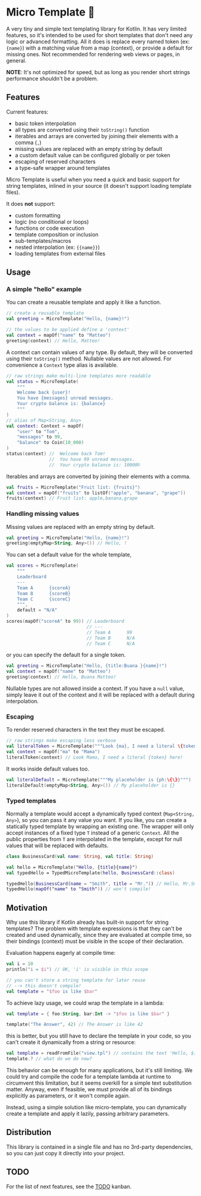 # Micro Template 📃

A very tiny and simple text templating library for Kotlin. It has very limited features, so it's intended to be used for short templates that don't need any logic or advanced formatting. All it does is replace every named token (ex: `{name}`) with a matching value from a map (context), or provide a default for missing ones. Not recommended for rendering web views or pages, in general. 

**NOTE**: It's not optimized for speed, but as long as you render short strings performance shouldn't be a problem.

## Features

Current features:
- basic token interpolation
- all types are converted using their `toString()` function
- iterables and arrays are converted by joining their elements with a comma (`,`)
- missing values are replaced with an empty string by default
- a custom default value can be configured globally or per token
- escaping of reserved characters
- a type-safe wrapper around templates

Micro Template is useful when you need a quick and basic support for string templates, inlined in your source (it doesn't support loading template files).

It does **not** support:
- custom formatting
- logic (no conditional or loops)
- functions or code execution
- template composition or inclusion
- sub-templates/macros
- nested interpolation (ex: `{{name}}`)
- loading templates from external files

## Usage

### A simple "hello" example

You can create a reusable template and apply it like a function.

```kotlin
// create a reusable template
val greeting = MicroTemplate("Hello, {name}!")

// the values to be applied define a 'context'
val context = mapOf("name" to "Matteo")
greeting(context) // Hello, Matteo!
```

A context can contain values of any type. By default, they will be converted using their `toString()` method. Nullable values are not allowed. 
For convenience a `Context` type alias is available.


```kotlin
// raw strings make multi-line templates more readable
val status = MicroTemplate(
    """
    Welcome back {user}! 
    You have {messages} unread messages. 
    Your crypto balance is: {balance}
    """
)
// alias of Map<String, Any>
val context: Context = mapOf(
    "user" to "Tom",
    "messages" to 99,
    "balance" to Coin(10_000)
)
status(context) //  Welcome back Tom! 
                //  You have 99 unread messages.
                //  Your crypto balance is: 10000©
```

Iterables and arrays are converted by joining their elements with a comma.

```kotlin
val fruits = MicroTemplate("Fruit list: {fruits}")
val context = mapOf("fruits" to listOf("apple", "banana", "grape"))
fruits(context) // Fruit list: apple,banana,grape
```

### Handling missing values

Missing values are replaced with an empty string by default.

```kotlin
val greeting = MicroTemplate("Hello, {name}!")
greeting(emptyMap<String, Any>()) // Hello, !
```

You can set a default value for the whole template,

```kotlin
val scores = MicroTemplate(
    """
    Leaderboard
    ---
    Team A      {scoreA}
    Team B      {scoreB}
    Team C      {scoreC}
    """,
    default = "N/A"
)
scores(mapOf("scoreA" to 99)) // Leaderboard
                              // ---
                              // Team A      99
                              // Team B      N/A
                              // Team C      N/A
```

or you can specify the default for a single token.

```kotlin
val greeting = MicroTemplate("Hello, {title:Buana }{name}!")
val context = mapOf("name" to "Matteo")
greeting(context) // Hello, Buana Matteo!
```

Nullable types are not allowed inside a context. If you have a `null` value, simply leave it out of the context and it will be replaced with a default during interpolation.

### Escaping 

To render reserved characters in the text they must be escaped.

```kotlin
// raw strings make escaping less verbose
val literalToken = MicroTemplate("""Look {ma}, I need a literal \{token\} here!""")
val context = mapOf("ma" to "Mama")
literalToken(context) // Look Mama, I need a literal {token} here!
```

It works inside default values too. 

```kotlin
val literalDefault = MicroTemplate("""My placeholder is {ph:\{\}}""")
literalDefault(emptyMap<String, Any>()) // My placeholder is {}
```

### Typed templates

Normally a template would accept a dynamically typed context (`Map<String, Any>`), so you can pass it any value you want.
If you like, you can create a statically typed template by wrapping an existing one. The wrapper will only accept instances of a fixed type `T` instead of a generic `Context`. All the public properties from `T` are interpolated in the template, except for null values that will be replaced with defaults.

```kotlin
class BusinessCard(val name: String, val title: String)

val hello = MicroTemplate("Hello, {title}{name}")
val typedHello = TypedMicroTemplate(hello, BusinessCard::class)

typedHello(BusinessCard(name = "Smith", title = "Mr.")) // Hello, Mr.Smith
typedHello(mapOf("name" to "Smith")) // won't compile!
```

## Motivation

Why use this library if Kotlin already has built-in support for string templates? The problem with template expressions is that they can't be created and used dynamically, since they are evaluated at compile time, so their bindings (context) must be visible in the scope of their declaration.

Evaluation happens eagerly at compile time:

```kotlin
val i = 10
println("i = $i") // OK, 'i' is visible in this scope

// you can't store a string template for later reuse
// --> this doesn't compile!
val template = "$foo is like $bar"
```

To achieve lazy usage, we could wrap the template in a lambda:

```kotlin
val template = { foo:String, bar:Int -> "$foo is like $bar" }

template("The Answer", 42) // The Answer is like 42
```

this is better, but you still have to declare the template in your code, so you can't create it dynamically from a string or  resource:

```kotlin
val template = readFromFile("view.tpl") // contains the text 'Hello, ${user}!'
template.? // what do we do now? 
```

This behavior can be enough for many applications, but it's still limiting. We could try and compile the code for a template lambda at runtime to circumvent this limitation, but it seems overkill for a simple text substitution matter. Anyway, even if feasible, we must provide all of its bindings explicitly as parameters, or it won't compile again.

Instead, using a simple solution like micro-template, you can dynamically create a template and apply it lazily, passing arbitrary parameters.

## Distribution

This library is contained in a single file and has no 3rd-party dependencies, so you can just copy it directly into your project.

## TODO

For the list of next features, see the [TODO](https://github.com/polarene/micro-template/projects/1) kanban.  
